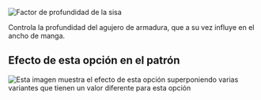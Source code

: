 ![Factor de profundidad de la sisa](armholedepthfactor.svg)

Controla la profundidad del agujero de armadura, que a su vez influye en el ancho de manga.

## Efecto de esta opción en el patrón

![Esta imagen muestra el efecto de esta opción superponiendo varias variantes que tienen un valor diferente para esta opción](jaeger_armholedepthfactor_sample.svg "Efecto de esta opción en el patrón")

